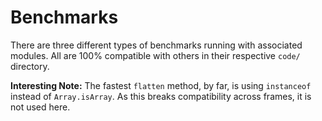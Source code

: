 # Benchmarks

There are three different types of benchmarks running with associated modules. All are 100% compatible with others in their respective `code/` directory.

**Interesting Note:** The fastest `flatten` method, by far, is using `instanceof` instead of `Array.isArray`. As this breaks compatibility across frames, it is not used here.
